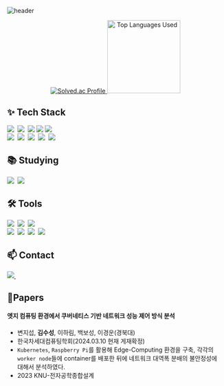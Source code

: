 ![header](https://capsule-render.vercel.app/api?type=slice&color=gradient&height=160&section=header&text=%20Suseong_Kim😄&fontAlign=50&fontAlignY=70&fontSize=70&fontColor=000000)

<div align="center">
  <a href="https://solved.ac/blue2959/">
    <img src="http://mazassumnida.wtf/api/v2/generate_badge?boj=blue2959" alt="Solved.ac Profile">
  </a>
  <img src="https://github-readme-stats.vercel.app/api/top-langs/?username=Rucious-Aladdin&layout=compact" alt="Top Languages Used" style="height:170px">
</div>

<!--내용 부분-->
## ✨ Tech Stack

<div>
  <img src="https://img.shields.io/badge/python-3670A0?style=for-the-badge&logo=python&logoColor=ffdd54" />&nbsp
  <img src ="https://img.shields.io/badge/C++-00599C.svg?&style=for-the-badge&logo=C%2B%2B&logoColor=white"/>&nbsp
  <img src="https://img.shields.io/badge/Java-007396?style=for-the-badge&logo=Java&logoColor=white"/>
  <img src="https://img.shields.io/badge/R-276DC3?style=for-the-badge&logo=R&logoColor=white"/>
  <img src="https://img.shields.io/badge/C%23-512BD4?style=for-the-badge&logo=Csharp&logoColor=white"/>
  </br>
  <img src="https://img.shields.io/badge/keras-D00000.svg?style=for-the-badge&logo=Keras&logoColor=white" />&nbsp
  <img src="https://img.shields.io/badge/Tensorflow-FF6F00.svg?style=for-the-badge&logo=Tensorflow&logoColor=white" />&nbsp
  <img src="https://img.shields.io/badge/pandas-150458.svg?style=for-the-badge&logo=pandas&logoColor=white" />&nbsp
  <img src="https://img.shields.io/badge/numpy-4d77cf.svg?style=for-the-badge&logo=numpy&logoColor=white" />&nbsp
  <img src="https://img.shields.io/badge/Matplotlib-11557c.svg?style=for-the-badge&logo=Matplotlib&logoColor=white" />&nbsp
</div>

## 📚 Studying
<div>
  <img src="https://img.shields.io/badge/PyTorch-EE4C2C.svg?style=for-the-badge&logo=PyTorch&logoColor=white" />&nbsp
  <img src="https://img.shields.io/badge/Linux Ubuntu-E95420.svg?style=for-the-badge&logo=Ubuntu&logoColor=white" />&nbsp
</div>


## 🛠 Tools
<div>
  <img src="https://img.shields.io/badge/git-2C2C32.svg?style=for-the-badge&logo=git&logoColor=white" />&nbsp
  <img src="https://img.shields.io/badge/github-2C2C32.svg?style=for-the-badge&logo=github&logoColor=white" />&nbsp
  <img src="https://img.shields.io/badge/SourceTree-2C2C32.svg?style=for-the-badge&logo=Sourcetree&logoColor=0052CC" />&nbsp
  </br>
  <img src="https://img.shields.io/badge/VSCode-2C2C32.svg?style=for-the-badge&logo=visual-studio-code&logoColor=22ABF3" />&nbsp
  <img src="https://img.shields.io/badge/jupyter-2C2C32.svg?style=for-the-badge&logo=jupyter&logoColor=F37726" />&nbsp
  <img src="https://img.shields.io/badge/Eclipse%20IDE-2C2C32.svg?style=for-the-badge&logo=Eclipse&logoColor=white" />&nbsp
  <img src="https://img.shields.io/badge/PyCharm-2C2C32.svg?style=for-the-badge&logo=Pycharm&logoColor=forestgreen" />&nbsp
 
</div>

## 📫 Contact
<div>
  <a href="mailto:blue29591@gmail.com">
    <img
      src="https://img.shields.io/badge/blue29591@gmail.com-D14836?style=for-the-badge&logo=gmail&logoColor=white"/>&nbsp
  </a>
</div>

##  📃Papers
#### 엣지 컴퓨팅 환경에서 쿠버네티스 기반 네트워크 성능 제어 방식 분석
- 변지섭, **김수성**, 이하림, 백보성, 이경운(경북대)
- 한국차세대컴퓨팅학회(2024.03.10 현재 게재확정)
- ```Kubernetes```, ```Raspberry Pi```를 활용해 Edge-Computing 환경을 구축, 각각의 ```worker node```들에 container를 배포한 뒤에 네트워크 대역폭 분배의 불안정성에 대해서 분석하였다.
- 2023 KNU-전자공학종합설계
